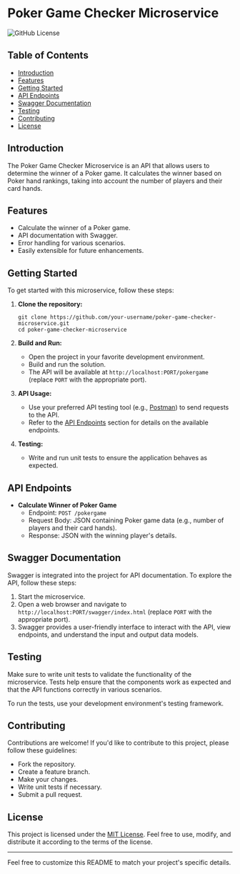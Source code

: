 # Poker Game Checker Microservice

![GitHub License](https://img.shields.io/badge/license-MIT-blue.svg)

## Table of Contents
- [Introduction](#introduction)
- [Features](#features)
- [Getting Started](#getting-started)
- [API Endpoints](#api-endpoints)
- [Swagger Documentation](#swagger-documentation)
- [Testing](#testing)
- [Contributing](#contributing)
- [License](#license)

## Introduction
The Poker Game Checker Microservice is an API that allows users to determine the winner of a Poker game. It calculates the winner based on Poker hand rankings, taking into account the number of players and their card hands.

## Features
- Calculate the winner of a Poker game.
- API documentation with Swagger.
- Error handling for various scenarios.
- Easily extensible for future enhancements.

## Getting Started
To get started with this microservice, follow these steps:

1. **Clone the repository:**
   ```shell
   git clone https://github.com/your-username/poker-game-checker-microservice.git
   cd poker-game-checker-microservice
   ```

2. **Build and Run:**
   - Open the project in your favorite development environment.
   - Build and run the solution.
   - The API will be available at `http://localhost:PORT/pokergame` (replace `PORT` with the appropriate port).

3. **API Usage:**
   - Use your preferred API testing tool (e.g., [Postman](https://www.postman.com/)) to send requests to the API.
   - Refer to the [API Endpoints](#api-endpoints) section for details on the available endpoints.

4. **Testing:**
   - Write and run unit tests to ensure the application behaves as expected.

## API Endpoints
- **Calculate Winner of Poker Game**
  - Endpoint: `POST /pokergame`
  - Request Body: JSON containing Poker game data (e.g., number of players and their card hands).
  - Response: JSON with the winning player's details.

## Swagger Documentation
Swagger is integrated into the project for API documentation. To explore the API, follow these steps:

1. Start the microservice.
2. Open a web browser and navigate to `http://localhost:PORT/swagger/index.html` (replace `PORT` with the appropriate port).
3. Swagger provides a user-friendly interface to interact with the API, view endpoints, and understand the input and output data models.

## Testing
Make sure to write unit tests to validate the functionality of the microservice. Tests help ensure that the components work as expected and that the API functions correctly in various scenarios.

To run the tests, use your development environment's testing framework.

## Contributing
Contributions are welcome! If you'd like to contribute to this project, please follow these guidelines:
- Fork the repository.
- Create a feature branch.
- Make your changes.
- Write unit tests if necessary.
- Submit a pull request.

## License
This project is licensed under the [MIT License](LICENSE). Feel free to use, modify, and distribute it according to the terms of the license.

---

Feel free to customize this README to match your project's specific details.
